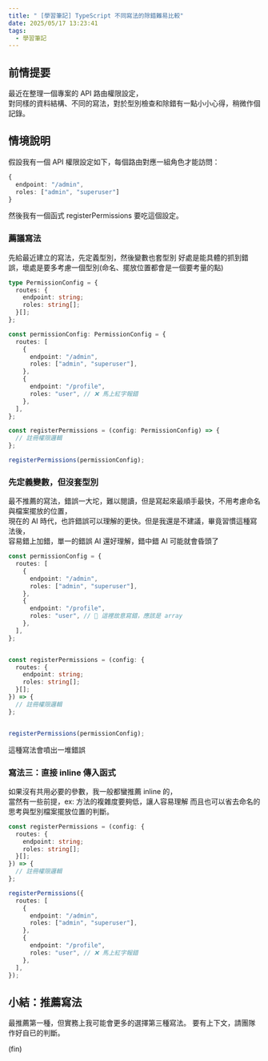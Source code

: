 ```yaml
---
title: " [學習筆記] TypeScript 不同寫法的除錯難易比較"
date: 2025/05/17 13:23:41
tags:
  - 學習筆記
---
```


## 前情提要

最近在整理一個專案的 API 路由權限設定，  
對同樣的資料結構、不同的寫法，對於型別檢查和除錯有一點小小心得，稍微作個記錄。

## 情境說明

假設我有一個 API 權限設定如下，每個路由對應一組角色才能訪問：

```ts
{
  endpoint: "/admin",
  roles: ["admin", "superuser"]
}
```

然後我有一個函式 registerPermissions 要吃這個設定。

### 薦議寫法

先給最近建立的寫法，先定義型別，然後變數也套型別
好處是能具體的抓到錯誤，壞處是要多考慮一個型別(命名、擺放位置都會是一個要考量的點)

```ts
type PermissionConfig = {
  routes: {
    endpoint: string;
    roles: string[];
  }[];
};

const permissionConfig: PermissionConfig = {
  routes: [
    {
      endpoint: "/admin",
      roles: ["admin", "superuser"],
    },
    {
      endpoint: "/profile",
      roles: "user", // ❌ 馬上紅字報錯
    },
  ],
};

const registerPermissions = (config: PermissionConfig) => {
  // 註冊權限邏輯
};

registerPermissions(permissionConfig);
```

### 先定義變數，但沒套型別

最不推薦的寫法，錯誤一大坨，難以閱讀，但是寫起來最順手最快，不用考慮命名與檔案擺放的位置，  
現在的 AI 時代，也許錯誤可以理解的更快。但是我還是不建議，畢竟習慣這種寫法後，  
容易錯上加錯，單一的錯誤 AI 還好理解，錯中錯 AI 可能就會昏頭了  

```ts
const permissionConfig = {
  routes: [
    {
      endpoint: "/admin",
      roles: ["admin", "superuser"],
    },
    {
      endpoint: "/profile",
      roles: "user", // 🧨 這裡故意寫錯，應該是 array
    },
  ],
};


const registerPermissions = (config: {
  routes: {
    endpoint: string;
    roles: string[];
  }[];
}) => {
  // 註冊權限邏輯
};


registerPermissions(permissionConfig);
```

這種寫法會噴出一堆錯誤

### 寫法三：直接 inline 傳入函式

如果沒有共用必要的參數，我一般都蠻推薦 inline 的，  
當然有一些前提，ex: 方法的複雜度要夠低，讓人容易理解
而且也可以省去命名的思考與型別檔案擺放位置的判斷。

```ts
const registerPermissions = (config: {
  routes: {
    endpoint: string;
    roles: string[];
  }[];
}) => {
  // 註冊權限邏輯
};

registerPermissions({
  routes: [
    {
      endpoint: "/admin",
      roles: ["admin", "superuser"],
    },
    {
      endpoint: "/profile",
      roles: "user", // ❌ 馬上紅字報錯
    },
  ],
});
```

## 小結：推薦寫法

最推薦第一種，但實務上我可能會更多的選擇第三種寫法。
要有上下文，請團隊作好自已的判斷。

(fin)
